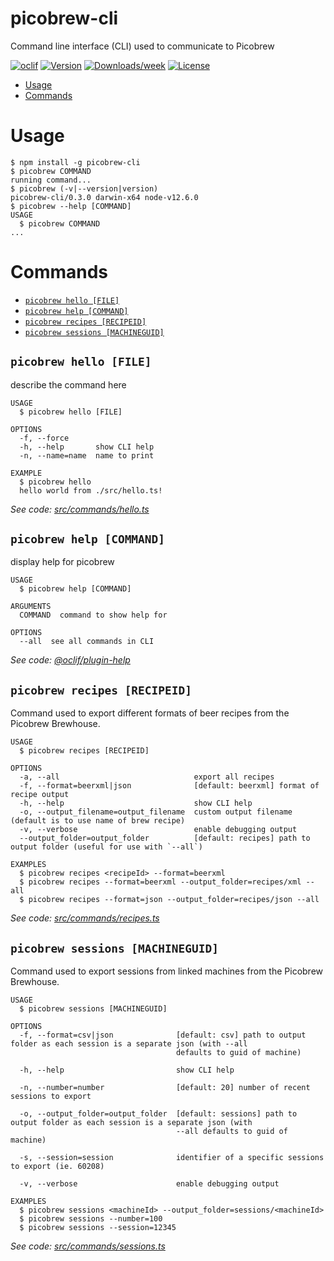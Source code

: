 picobrew-cli
============

Command line interface (CLI) used to communicate to Picobrew

[![oclif](https://img.shields.io/badge/cli-oclif-brightgreen.svg)](https://oclif.io)
[![Version](https://img.shields.io/npm/v/picobrew-cli.svg)](https://npmjs.org/package/picobrew-cli)
[![Downloads/week](https://img.shields.io/npm/dw/picobrew-cli.svg)](https://npmjs.org/package/picobrew-cli)
[![License](https://img.shields.io/npm/l/picobrew-cli.svg)](https://github.com/tmack8001/picobrew-cli/blob/master/package.json)

<!-- toc -->
* [Usage](#usage)
* [Commands](#commands)
<!-- tocstop -->
# Usage
<!-- usage -->
```sh-session
$ npm install -g picobrew-cli
$ picobrew COMMAND
running command...
$ picobrew (-v|--version|version)
picobrew-cli/0.3.0 darwin-x64 node-v12.6.0
$ picobrew --help [COMMAND]
USAGE
  $ picobrew COMMAND
...
```
<!-- usagestop -->
# Commands
<!-- commands -->
* [`picobrew hello [FILE]`](#picobrew-hello-file)
* [`picobrew help [COMMAND]`](#picobrew-help-command)
* [`picobrew recipes [RECIPEID]`](#picobrew-recipes-recipeid)
* [`picobrew sessions [MACHINEGUID]`](#picobrew-sessions-machineguid)

## `picobrew hello [FILE]`

describe the command here

```
USAGE
  $ picobrew hello [FILE]

OPTIONS
  -f, --force
  -h, --help       show CLI help
  -n, --name=name  name to print

EXAMPLE
  $ picobrew hello
  hello world from ./src/hello.ts!
```

_See code: [src/commands/hello.ts](https://github.com/tmack8001/picobrew-cli/blob/v0.3.0/src/commands/hello.ts)_

## `picobrew help [COMMAND]`

display help for picobrew

```
USAGE
  $ picobrew help [COMMAND]

ARGUMENTS
  COMMAND  command to show help for

OPTIONS
  --all  see all commands in CLI
```

_See code: [@oclif/plugin-help](https://github.com/oclif/plugin-help/blob/v2.2.3/src/commands/help.ts)_

## `picobrew recipes [RECIPEID]`

Command used to export different formats of beer recipes from the Picobrew Brewhouse.

```
USAGE
  $ picobrew recipes [RECIPEID]

OPTIONS
  -a, --all                              export all recipes
  -f, --format=beerxml|json              [default: beerxml] format of recipe output
  -h, --help                             show CLI help
  -o, --output_filename=output_filename  custom output filename (default is to use name of brew recipe)
  -v, --verbose                          enable debugging output
  --output_folder=output_folder          [default: recipes] path to output folder (useful for use with `--all`)

EXAMPLES
  $ picobrew recipes <recipeId> --format=beerxml
  $ picobrew recipes --format=beerxml --output_folder=recipes/xml --all
  $ picobrew recipes --format=json --output_folder=recipes/json --all
```

_See code: [src/commands/recipes.ts](https://github.com/tmack8001/picobrew-cli/blob/v0.3.0/src/commands/recipes.ts)_

## `picobrew sessions [MACHINEGUID]`

Command used to export sessions from linked machines from the Picobrew Brewhouse.

```
USAGE
  $ picobrew sessions [MACHINEGUID]

OPTIONS
  -f, --format=csv|json              [default: csv] path to output folder as each session is a separate json (with --all
                                     defaults to guid of machine)

  -h, --help                         show CLI help

  -n, --number=number                [default: 20] number of recent sessions to export

  -o, --output_folder=output_folder  [default: sessions] path to output folder as each session is a separate json (with
                                     --all defaults to guid of machine)

  -s, --session=session              identifier of a specific sessions to export (ie. 60208)

  -v, --verbose                      enable debugging output

EXAMPLES
  $ picobrew sessions <machineId> --output_folder=sessions/<machineId>
  $ picobrew sessions --number=100
  $ picobrew sessions --session=12345
```

_See code: [src/commands/sessions.ts](https://github.com/tmack8001/picobrew-cli/blob/v0.3.0/src/commands/sessions.ts)_
<!-- commandsstop -->
